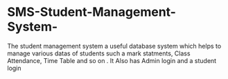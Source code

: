 # SMS-Student-Management-System-
The student management system a useful database system which helps to manage  various datas of students such a mark statments, Class Attendance,  Time Table and so on . It Also has Admin login and a student login 
